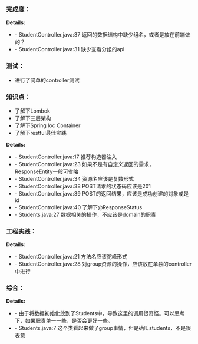 ### 完成度：
__Details:__
- \- StudentController.java:37 返回的数据结构中缺少组名，或者是放在前端做的？
- \- StudentController.java:31 缺少查看分组的api

### 测试：
* 进行了简单的controller测试

### 知识点：
* 了解下Lombok
* 了解下三层架构
* 了解下Spring Ioc Container
* 了解下restful最佳实践

__Details:__
- \- StudentController.java:17 推荐构造器注入
- \- StudentController.java:23 如果不是有自定义返回的需求，ResponseEntity一般可省略
- \- StudentController.java:34 资源名应该是复数形式
- \- StudentController.java:38 POST请求的状态码应该是201
- \- StudentController.java:39 POST的返回结果，应该是成功创建的对象或是id
- \- StudentController.java:40 了解下@ResponseStatus
- \- Students.java:27 数据相关的操作，不应该是domain的职责

### 工程实践：
__Details:__

- \- StudentController.java:21 方法名应该驼峰形式
- \- StudentController.java:28 对group资源的操作，应该放在单独的controller中进行

### 综合：
__Details:__
- \- 由于将数据初始化放到了Students中，导致这里的调用很奇怪。可以思考下，如果职责单一一些，是否会更好一些。
- \- Students.java:7 这个类看起来做了group事情，但是确叫students，不是很表意

